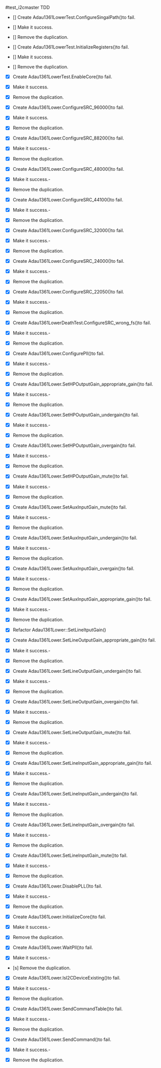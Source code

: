 #test_i2cmaster TDD

- [] Create Adau1361LowerTest.ConfigureSingalPath()to fail.
- [] Make it success.
- [] Remove the duplication.

- [] Create Adau1361LowerTest.InitializeRegisters()to fail.
- [] Make it success.
- [] Remove the duplication.

- [x] Create Adau1361LowerTest.EnableCore()to fail.
- [x] Make it success.
- [x] Remove the duplication.

- [x] Create Adau1361Lower.ConfigureSRC_96000()to fail.
- [x] Make it success.
- [x] Remove the duplication.

- [x] Create Adau1361Lower.ConfigureSRC_88200()to fail.
- [x] Make it success.-
- [x] Remove the duplication.

- [x] Create Adau1361Lower.ConfigureSRC_48000()to fail.
- [x] Make it success.-
- [x] Remove the duplication.

- [x] Create Adau1361Lower.ConfigureSRC_44100()to fail.
- [x] Make it success.-
- [x] Remove the duplication.

- [x] Create Adau1361Lower.ConfigureSRC_32000()to fail.
- [x] Make it success.-
- [x] Remove the duplication.

- [x] Create Adau1361Lower.ConfigureSRC_24000()to fail.
- [x] Make it success.-
- [x] Remove the duplication.

- [x] Create Adau1361Lower.ConfigureSRC_22050()to fail.
- [x] Make it success.-
- [x] Remove the duplication.

- [x] Create Adau1361LowerDeathTest.ConfigureSRC_wrong_fs()to fail.
- [x] Make it success.-
- [x] Remove the duplication.

- [x] Create Adau1361Lower.ConfigurePll()to fail.
- [x] Make it success.-
- [x] Remove the duplication.

- [x] Create Adau1361Lower.SetHPOutputGain_appropriate_gain()to fail.
- [x] Make it success.-
- [x] Remove the duplication.

- [x] Create Adau1361Lower.SetHPOutputGain_undergain()to fail.
- [x] Make it success.-
- [x] Remove the duplication.

- [x] Create Adau1361Lower.SetHPOutputGain_overgain()to fail.
- [x] Make it success.-
- [x] Remove the duplication.

- [x] Create Adau1361Lower.SetHPOutputGain_mute()to fail.
- [x] Make it success.-
- [x] Remove the duplication.

- [x] Create Adau1361Lower.SetAuxInputGain_mute()to fail.
- [x] Make it success.-
- [x] Remove the duplication.

- [x] Create Adau1361Lower.SetAuxInputGain_undergain()to fail.
- [x] Make it success.-
- [x] Remove the duplication.

- [x] Create Adau1361Lower.SetAuxInputGain_overgain()to fail.
- [x] Make it success.-
- [x] Remove the duplication.

- [x] Create Adau1361Lower.SetAuxInputGain_appropriate_gain()to fail.
- [x] Make it success.-
- [x] Remove the duplication.

- [x] Refactor Adau1361Lower::SetLineItputGain()

- [x] Create Adau1361Lower.SetLineOutputGain_appropriate_gain()to fail.
- [x] Make it success.-
- [x] Remove the duplication.

- [x] Create Adau1361Lower.SetLineOutputGain_undergain()to fail.
- [x] Make it success.-
- [x] Remove the duplication.

- [x] Create Adau1361Lower.SetLineOutputGain_overgain()to fail.
- [x] Make it success.-
- [x] Remove the duplication.

- [x] Create Adau1361Lower.SetLineOutputGain_mute()to fail.
- [x] Make it success.-
- [x] Remove the duplication.



- [x] Create Adau1361Lower.SetLineInputGain_appropriate_gain()to fail.
- [x] Make it success.-
- [x] Remove the duplication.

- [x] Create Adau1361Lower.SetLineInputGain_undergain()to fail.
- [x] Make it success.-
- [x] Remove the duplication.

- [x] Create Adau1361Lower.SetLineInputGain_overgain()to fail.
- [x] Make it success.-
- [x] Remove the duplication.

- [x] Create Adau1361Lower.SetLineInputGain_mute()to fail.
- [x] Make it success.-
- [x] Remove the duplication.


- [x] Create Adau1361Lower.DisablePLL()to fail.
- [x] Make it success.-
- [x] Remove the duplication.

- [x] Create Adau1361Lower.InitializeCore()to fail.
- [x] Make it success.-
- [x] Remove the duplication.

- [x] Create Adau1361Lower.WaitPll()to fail.
- [x] Make it success.-
- [s] Remove the duplication.

- [x] Create Adau1361Lower.IsI2CDeviceExisting()to fail.
- [x] Make it success.-
- [x] Remove the duplication.

- [x] Create Adau1361Lower.SendCommandTable()to fail.
- [x] Make it success.-
- [x] Remove the duplication.

- [x] Create Adau1361Lower.SendCommand()to fail.
- [x] Make it success.-
- [x] Remove the duplication.
